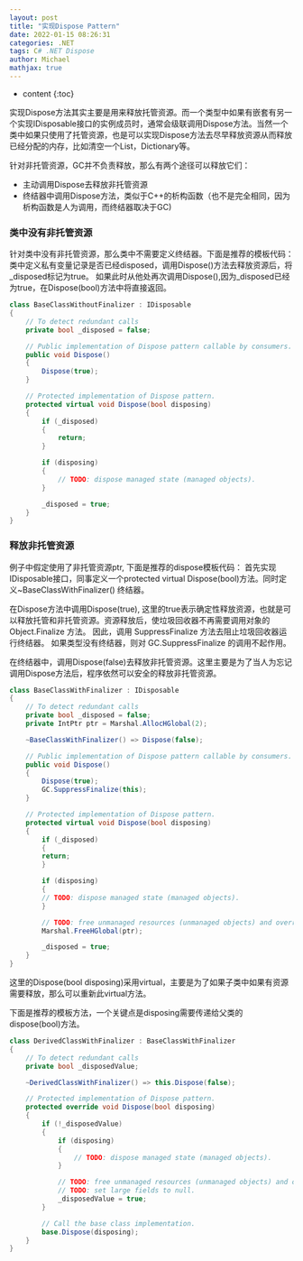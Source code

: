 ```yaml
---
layout: post
title: "实现Dispose Pattern"
date: 2022-01-15 08:26:31
categories: .NET
tags: C# .NET Dispose
author: Michael
mathjax: true
---
```


* content
{:toc}

实现Dispose方法其实主要是用来释放托管资源。而一个类型中如果有嵌套有另一个实现IDisposable接口的实例成员时，通常会级联调用Dispose方法。当然一个类中如果只使用了托管资源，也是可以实现Dispose方法去尽早释放资源从而释放已经分配的内存，比如清空一个List，Dictionary等。

针对非托管资源，GC并不负责释放，那么有两个途径可以释放它们：
- 主动调用Dispose去释放非托管资源
- 终结器中调用Dispose方法，类似于C++的析构函数（也不是完全相同，因为析构函数是人为调用，而终结器取决于GC)




### 类中没有非托管资源
针对类中没有非托管资源，那么类中不需要定义终结器。下面是推荐的模板代码：
类中定义私有变量记录是否已经disposed，调用Dispose()方法去释放资源后，将_disposed标记为true。
如果此时从他处再次调用Dispose(),因为_disposed已经为true，在Dispose(bool)方法中将直接返回。

```cs
class BaseClassWithoutFinalizer : IDisposable
{
	// To detect redundant calls
	private bool _disposed = false;

	// Public implementation of Dispose pattern callable by consumers.
	public void Dispose()
	{
		Dispose(true);
	}

	// Protected implementation of Dispose pattern.
	protected virtual void Dispose(bool disposing)
	{
		if (_disposed)
		{
			return;
		}

		if (disposing)
		{
			// TODO: dispose managed state (managed objects).
		}

		_disposed = true;
	}
}

```

### 释放非托管资源
例子中假定使用了非托管资源ptr, 下面是推荐的dispose模板代码：
首先实现IDisposable接口，同事定义一个protected virtual Dispose(bool)方法。同时定义~BaseClassWithFinalizer() 终结器。

在Dispose方法中调用Dispose(true), 这里的true表示确定性释放资源，也就是可以释放托管和非托管资源。资源释放后，使垃圾回收器不再需要调用对象的 Object.Finalize 方法。 因此，调用 SuppressFinalize 方法去阻止垃圾回收器运行终结器。 如果类型没有终结器，则对 GC.SuppressFinalize 的调用不起作用。 

在终结器中，调用Dispose(false)去释放非托管资源。这里主要是为了当人为忘记调用Dispose方法后，程序依然可以安全的释放非托管资源。
```cs
class BaseClassWithFinalizer : IDisposable
{
	// To detect redundant calls
	private bool _disposed = false;
	private IntPtr ptr = Marshal.AllocHGlobal(2);

	~BaseClassWithFinalizer() => Dispose(false);

	// Public implementation of Dispose pattern callable by consumers.
	public void Dispose()
	{
		Dispose(true);
		GC.SuppressFinalize(this);
	}

	// Protected implementation of Dispose pattern.
	protected virtual void Dispose(bool disposing)
	{
		if (_disposed)
		{
		return;
		}

		if (disposing)
		{
		// TODO: dispose managed state (managed objects).
		}

		// TODO: free unmanaged resources (unmanaged objects) and override a finalizer below.
		Marshal.FreeHGlobal(ptr);

		_disposed = true;
	}
}

```

这里的Dispose(bool disposing)采用virtual，主要是为了如果子类中如果有资源需要释放，那么可以重新此virtual方法。

下面是推荐的模板方法，一个关键点是disposing需要传递给父类的dispose(bool)方法。
```cs
class DerivedClassWithFinalizer : BaseClassWithFinalizer
{
    // To detect redundant calls
    private bool _disposedValue;

    ~DerivedClassWithFinalizer() => this.Dispose(false);

    // Protected implementation of Dispose pattern.
    protected override void Dispose(bool disposing)
    {
        if (!_disposedValue)
        {
            if (disposing)
            {
                // TODO: dispose managed state (managed objects).
            }

            // TODO: free unmanaged resources (unmanaged objects) and override a finalizer below.
            // TODO: set large fields to null.
            _disposedValue = true;
        }

        // Call the base class implementation.
        base.Dispose(disposing);
    }
}
```
